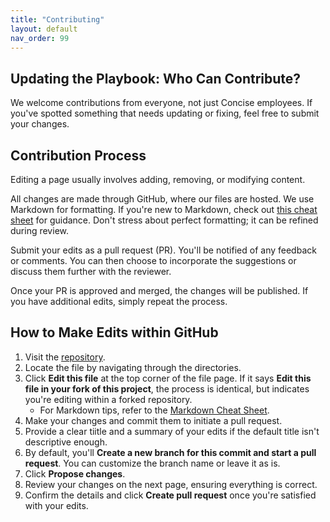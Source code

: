 ```yaml
---
title: "Contributing"
layout: default
nav_order: 99
---
```


## Updating the Playbook: Who Can Contribute?

We welcome contributions from everyone, not just Concise employees. If you've spotted something that needs updating or fixing, feel free to submit your changes.

## Contribution Process

Editing a page usually involves adding, removing, or modifying content.  

All changes are made through GitHub, where our files are hosted. We use Markdown for formatting. If you're new to Markdown, check out [this cheat sheet](https://www.markdownguide.org/cheat-sheet/) for guidance. Don't stress about perfect formatting; it can be refined during review.

Submit your edits as a pull request (PR). You'll be notified of any feedback or comments. You can then choose to incorporate the suggestions or discuss them further with the reviewer.

Once your PR is approved and merged, the changes will be published. If you have additional edits, simply repeat the process.

## How to Make Edits within GitHub

1. Visit the [repository](https://github.com/concise-ee/superagile-web).
2. Locate the file by navigating through the directories.
3. Click **Edit this file** at the top corner of the file page. If it says **Edit this file in your fork of this project**, the process is identical, but indicates you're editing within a forked repository.
   - For Markdown tips, refer to the [Markdown Cheat Sheet](https://www.markdownguide.org/cheat-sheet/).
4. Make your changes and commit them to initiate a pull request.
5. Provide a clear tiitle and a summary of your edits if the default title isn't descriptive enough.
6. By default, you'll **Create a new branch for this commit and start a pull request**. You can customize the branch name or leave it as is.
7. Click **Propose changes**.
8. Review your changes on the next page, ensuring everything is correct.
9. Confirm the details and click **Create pull request** once you're satisfied with your edits.
